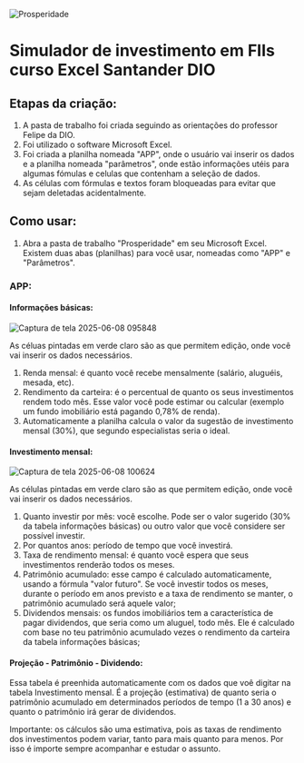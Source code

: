 ![Prosperidade](https://github.com/user-attachments/assets/7d0d9418-b266-46da-9e3f-e13c6c6788c2)
# Simulador de investimento em FIIs curso Excel Santander DIO
## Etapas da criação:
1. A pasta de trabalho foi criada seguindo as orientações do professor Felipe da DIO.
2. Foi utilizado o software Microsoft Excel.
3. Foi criada a planilha nomeada "APP", onde o usuário vai inserir os dados e a planilha nomeada "parâmetros", onde estão informações utéis para algumas fómulas e celulas que contenham a seleção de dados.
4. As células com fórmulas e textos foram bloqueadas para evitar que sejam deletadas acidentalmente.
## Como usar:
1. Abra a pasta de trabalho "Prosperidade" em seu Microsoft Excel. Existem duas abas (planilhas) para você usar, nomeadas como "APP" e "Parâmetros".
### APP:
#### Informações básicas:
![Captura de tela 2025-06-08 095848](https://github.com/user-attachments/assets/3c0ff326-6ec4-432d-95ea-a852663c568d)

As céluas pintadas em verde claro são as que permitem edição, onde você vai inserir os dados necessários.
1. Renda mensal: é quanto você recebe mensalmente (salário, aluguéis, mesada, etc).
2. Rendimento da carteira: é o percentual de quanto os seus investimentos rendem todo mês. Esse valor você pode estimar ou calcular (exemplo um fundo imobiliário está pagando 0,78% de renda).
3. Automaticamente a planilha calcula o valor da sugestão de investimento mensal (30%), que segundo especialistas seria o ideal.

#### Investimento mensal:
![Captura de tela 2025-06-08 100624](https://github.com/user-attachments/assets/2f0fc6e1-9577-44ab-b15a-2e3713b318a8)

As células pintadas em verde claro são as que permitem edição, onde você vai inserir os dados necessários.
1. Quanto investir por mês: você escolhe. Pode ser o valor sugerido (30% da tabela informações básicas) ou outro valor que você considere ser possível investir.
2. Por quantos anos: período de tempo que você investirá.
3. Taxa de rendimento mensal: é quanto você espera que seus investimentos renderão todos os meses.
4. Patrimônio acumulado: esse campo é calculado automaticamente, usando a fórmula "valor futuro". Se você investir todos os meses, durante o período em anos previsto e a taxa de rendimento se manter, o patrimônio acumulado será aquele valor;
5. Dividendos mensais: os fundos imobiliários tem a característica de pagar dividendos, que seria como um aluguel, todo mês. Ele é calculado com base no teu patrimônio acumulado vezes o rendimento da carteira da tabela informações básicas; 
#### Projeção - Patrimônio - Dividendo:
Essa tabela é preenhida automaticamente com os dados que voê digitar na tabela Investimento mensal. É a projeção (estimativa) de quanto seria o patrimônio acumulado em determinados períodos de tempo (1 a 30 anos) e quanto o patrimônio irá gerar de dividendos.

Importante: os cálculos são uma estimativa, pois as taxas de rendimento dos investimentos podem variar, tanto para mais quanto para menos. Por isso é importe sempre acompanhar e estudar o assunto.

